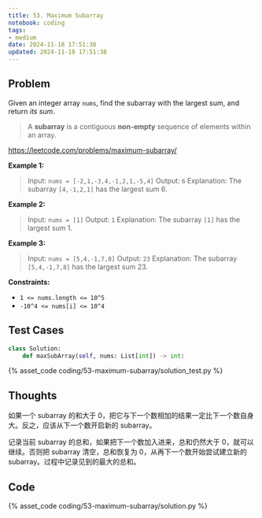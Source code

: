 ```yaml
---
title: 53. Maximum Subarray
notebook: coding
tags:
- medium
date: 2024-11-18 17:51:38
updated: 2024-11-18 17:51:38
---
```

## Problem

Given an integer array `nums`, find the subarray with the largest sum, and return _its sum_.

> A **subarray** is a contiguous **non-empty** sequence of elements within an array.

<https://leetcode.com/problems/maximum-subarray/>

**Example 1:**

> Input: `nums = [-2,1,-3,4,-1,2,1,-5,4]`
> Output: `6`
> Explanation: The subarray `[4,-1,2,1]` has the largest sum 6.

**Example 2:**

> Input: `nums = [1]`
> Output: `1`
> Explanation: The subarray `[1]` has the largest sum 1.

**Example 3:**

> Input: `nums = [5,4,-1,7,8]`
> Output: `23`
> Explanation: The subarray `[5,4,-1,7,8]` has the largest sum 23.

**Constraints:**

- `1 <= nums.length <= 10^5`
- `-10^4 <= nums[i] <= 10^4`

## Test Cases

``` python
class Solution:
    def maxSubArray(self, nums: List[int]) -> int:
```

{% asset_code coding/53-maximum-subarray/solution_test.py %}

## Thoughts

如果一个 subarray 的和大于 0，把它与下一个数相加的结果一定比下一个数自身大。反之，应该从下一个数开启新的 subarray。

记录当前 subarray 的总和，如果把下一个数加入进来，总和仍然大于 0，就可以继续。否则把 subarray 清空，总和恢复为 0，从再下一个数开始尝试建立新的 subarray。过程中记录见到的最大的总和。

## Code

{% asset_code coding/53-maximum-subarray/solution.py %}

